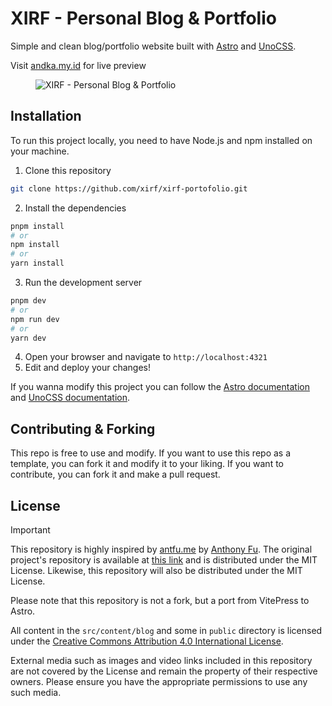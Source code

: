 # XIRF - Personal Blog & Portfolio

Simple and clean blog/portfolio website built with <a href="https://astro.build/" target="_blank">Astro</a> and <a href="https://(https://unocss.dev/)" target="_blank">UnoCSS</a>.

Visit [andka.my.id](https://andka.my.id) for live preview

<!-- image -->

<figure>
    <source
        srcset="https://raw.githubusercontent.com/xirf/xirf-portofolio/main/public/images/screenshot-dark.png"
        media="(prefers-color-scheme: dark)" />
    <source
        srcset="https://raw.githubusercontent.com/xirf/xirf-portofolio/main/public/images/screenshot-light.png"
        media="(prefers-color-scheme: light), (prefers-color-scheme: no-preference)" />
    <img
        src="https://raw.githubusercontent.com/xirf/xirf-portofolio/main/public/images/screenshot-light.png"
        alt="XIRF - Personal Blog & Portfolio" />
</figure>

## Installation

To run this project locally, you need to have Node.js and npm installed on your machine.

1. Clone this repository

```bash
git clone https://github.com/xirf/xirf-portofolio.git
```

2. Install the dependencies

```bash
pnpm install
# or
npm install
# or
yarn install
```

3. Run the development server

```bash
pnpm dev
# or
npm run dev
# or
yarn dev
```

4. Open your browser and navigate to `http://localhost:4321`
5. Edit and deploy your changes!

If you wanna modify this project you can follow the [Astro documentation](https://docs.astro.build/getting-started) and [UnoCSS documentation](https://unocss.dev/guide/).

## Contributing & Forking

This repo is free to use and modify. If you want to use this repo as a template, you can fork it and modify it to your liking. If you want to contribute, you can fork it and make a pull request.

## License

> [!IMPORTANT]
> This repository is highly inspired by [antfu.me](https://antfu.me) by [Anthony Fu](https://github.com/antfu). The original project's repository is available at [this link](https://github.com/antfu/antfu.me) and is distributed under the MIT License. Likewise, this repository will also be distributed under the MIT License.
>
> Please note that this repository is not a fork, but a port from VitePress to Astro.

All content in the `src/content/blog` and some in `public` directory is licensed under the [Creative Commons Attribution 4.0 International License](https://creativecommons.org/licenses/by/4.0/).

External media such as images and video links included in this repository are not covered by the License and remain the property of their respective owners. Please ensure you have the appropriate permissions to use any such media.
